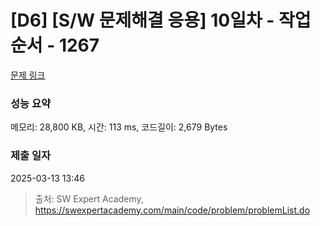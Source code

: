 # [D6] [S/W 문제해결 응용] 10일차 - 작업순서 - 1267 

[문제 링크](https://swexpertacademy.com/main/code/problem/problemDetail.do?contestProbId=AV18TrIqIwUCFAZN) 

### 성능 요약

메모리: 28,800 KB, 시간: 113 ms, 코드길이: 2,679 Bytes

### 제출 일자

2025-03-13 13:46



> 출처: SW Expert Academy, https://swexpertacademy.com/main/code/problem/problemList.do